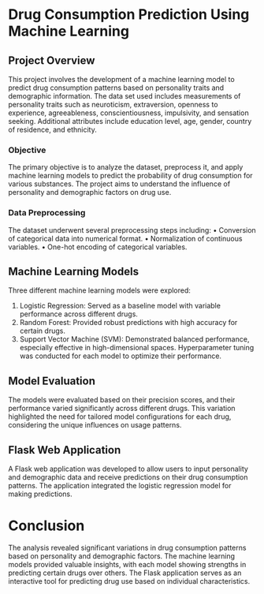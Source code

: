 # Drug Consumption Prediction Using Machine Learning
## Project Overview
This project involves the development of a machine learning model to predict drug consumption patterns based on personality traits and demographic information. The data set used includes measurements of personality traits such as neuroticism, extraversion, openness to experience, agreeableness, conscientiousness, impulsivity, and sensation seeking. Additional attributes include education level, age, gender, country of residence, and ethnicity.
### Objective
The primary objective is to analyze the dataset, preprocess it, and apply machine learning models to predict the probability of drug consumption for various substances. The project aims to understand the influence of personality and demographic factors on drug use.
### Data Preprocessing
The dataset underwent several preprocessing steps including:
•	Conversion of categorical data into numerical format.
•	Normalization of continuous variables.
•	One-hot encoding of categorical variables.
## Machine Learning Models
Three different machine learning models were explored:
1.	Logistic Regression: Served as a baseline model with variable performance across different drugs.
2.	Random Forest: Provided robust predictions with high accuracy for certain drugs.
3.	Support Vector Machine (SVM): Demonstrated balanced performance, especially effective in high-dimensional spaces.
Hyperparameter tuning was conducted for each model to optimize their performance.
## Model Evaluation
The models were evaluated based on their precision scores, and their performance varied significantly across different drugs. This variation highlighted the need for tailored model configurations for each drug, considering the unique influences on usage patterns.
## Flask Web Application
A Flask web application was developed to allow users to input personality and demographic data and receive predictions on their drug consumption patterns. The application integrated the logistic regression model for making predictions.
# Conclusion
The analysis revealed significant variations in drug consumption patterns based on personality and demographic factors. The machine learning models provided valuable insights, with each model showing strengths in predicting certain drugs over others. The Flask application serves as an interactive tool for predicting drug use based on individual characteristics.

